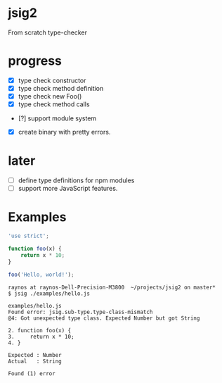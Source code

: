 # jsig2

From scratch type-checker

# progress

 - [x] type check constructor
 - [x] type check method definition
 - [x] type check new Foo()
 - [x] type check method calls 
 - [?] support module system
 - [x] create binary with pretty errors.

# later

 - [ ] define type definitions for npm modules
 - [ ] support more JavaScript features.

# Examples

```js
'use strict';

function foo(x) {
    return x * 10;
}

foo('Hello, world!');
```

```
raynos at raynos-Dell-Precision-M3800  ~/projects/jsig2 on master*
$ jsig ./examples/hello.js 

examples/hello.js
Found error: jsig.sub-type.type-class-mismatch
@4: Got unexpected type class. Expected Number but got String

2. function foo(x) {
3.     return x * 10;
4. }

Expected : Number
Actual   : String

Found (1) error
```

